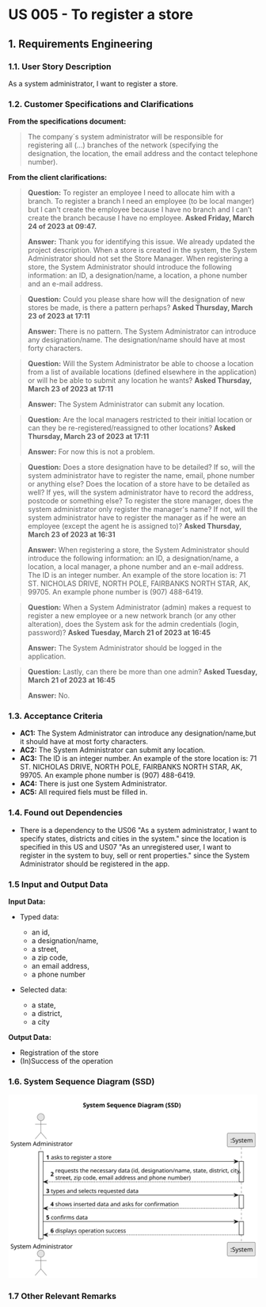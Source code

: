 # US 005 - To register a store

## 1. Requirements Engineering


### 1.1. User Story Description


As a system administrator, I want to register a store.


### 1.2. Customer Specifications and Clarifications 


**From the specifications document:**

>	The company´s system administrator will be responsible for registering all (...) branches of the network (specifying the designation, the location, the email address and the contact telephone number).


**From the client clarifications:**

> **Question:** To register an employee I need to allocate him with a branch. To register a branch I need an employee (to be local manger) but I can't create the employee because I have no branch and I can’t create the branch because I have no employee. **Asked Friday, March 24 of 2023 at 09:47.**
>  
> **Answer:** Thank you for identifying this issue. We already updated the project description. When a store is created in the system, the System Administrator should not set the Store Manager. When registering a store, the System Administrator should introduce the following information: an ID, a designation/name, a location, a phone number and an e-mail address.


> **Question:** Could you please share how will the designation of new stores be made, is there a pattern perhaps? **Asked Thursday, March 23 of 2023 at 17:11**
>  
> **Answer:** There is no pattern. The System Administrator can introduce any designation/name. The designation/name should have at most forty characters.


> **Question:** Will the System Administrator be able to choose a location from a list of available locations (defined elsewhere in the application) or will he be able to submit any location he wants? **Asked Thursday, March 23 of 2023 at 17:11**
>  
> **Answer:** The System Administrator can submit any location.


> **Question:** Are the local managers restricted to their initial location or can they be re-registered/reassigned to other locations? **Asked Thursday, March 23 of 2023 at 17:11**
>  
> **Answer:** For now this is not a problem.


> **Question:** Does a store designation have to be detailed? If so, will the system administrator have to register the name, email, phone number or anything else? Does the location of a store have to be detailed as well? If yes, will the system administrator have to record the address, postcode or something else? To register the store manager, does the system administrator only register the manager's name? If not, will the system administrator have to register the manager as if he were an employee (except the agent he is assigned to)?  **Asked Thursday, March 23 of 2023 at 16:31**
>  
> **Answer:** When registering a store, the System Administrator should introduce the following information: an ID, a designation/name, a location, a local manager, a phone number and an e-mail address. The ID is an integer number. An example of the store location is: 71 ST. NICHOLAS DRIVE, NORTH POLE, FAIRBANKS NORTH STAR, AK, 99705. An example phone number is (907) 488-6419.


> **Question:** When a System Administrator (admin) makes a request to register a new employee or a new network branch (or any other alteration), does the System ask for the admin credentials (login, password)? **Asked Tuesday, March 21 of 2023 at 16:45**
>  
> **Answer:** The System Administrator should be logged in the application.


> **Question:** Lastly, can there be more than one admin? **Asked Tuesday, March 21 of 2023 at 16:45**
>  
> **Answer:** No.


### 1.3. Acceptance Criteria


* **AC1:** The System Administrator can introduce any designation/name,but it should have at most forty characters.
* **AC2:** The System Administrator can submit any location.
* **AC3:** The ID is an integer number. An example of the store location is: 71 ST. NICHOLAS DRIVE, NORTH POLE, FAIRBANKS NORTH STAR, AK, 99705. An example phone number is (907) 488-6419.
* **AC4:** There is just one System Administrator.
* **AC5:** All required fiels must be filled in.


### 1.4. Found out Dependencies


* There is a dependency to the US06 "As a system administrator, I want to specify states, districts and cities in the system." since the location is specified in this US and US07 "As an unregistered user, I want to register in the system to buy, sell or rent properties." since the System Administrator should be registered in the app.


### 1.5 Input and Output Data


**Input Data:**

* Typed data:
	* an id, 
	* a designation/name, 
	* a street,
	* a zip code,
	* an email address,
	* a phone number

* Selected data:
	* a state, 
	* a district, 
	* a city

**Output Data:**

* Registration of the store
* (In)Success of the operation

### 1.6. System Sequence Diagram (SSD)


![System Sequence Diagram](svg/us05-system-sequence-diagram.svg)

### 1.7 Other Relevant Remarks
